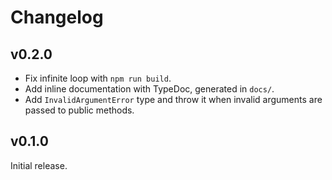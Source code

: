 # Changelog

## v0.2.0

- Fix infinite loop with `npm run build`.
- Add inline documentation with TypeDoc, generated in `docs/`.
- Add `InvalidArgumentError` type and throw it when invalid arguments are passed to public methods.

## v0.1.0

Initial release.
